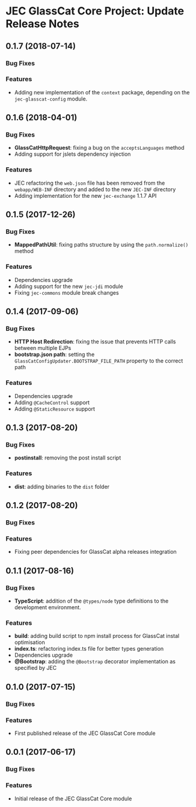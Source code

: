 # JEC GlassCat Core Project: Update Release Notes

<a name="jec-glasscat-core-0.1.7"></a>
## **0.1.7** (2018-07-14)

### Bug Fixes

### Features

- Adding new implementation of the `context` package, depending on the `jec-glasscat-config` module.

<a name="jec-glasscat-core-0.1.6"></a>
## **0.1.6** (2018-04-01)

### Bug Fixes

- **GlassCatHttpRequest**: fixing a bug on the `acceptsLanguages` method
- Adding support for jslets dependency injection

### Features

- JEC refactoring the `web.json` file has been removed from the `webapp/WEB-INF` directory and added to the new `JEC-INF` directory
- Adding implementation for the new `jec-exchange` 1.1.7 API

<a name="jec-glasscat-core-0.1.5"></a>
## **0.1.5** (2017-12-26)

### Bug Fixes

- **MappedPathUtil**: fixing paths structure by using the `path.normalize()` method

### Features

- Dependencies upgrade
- Adding support for the new `jec-jdi` module
- Fixing `jec-commons` module break changes

<a name="jec-glasscat-core-0.1.4"></a>
## **0.1.4** (2017-09-06)

### Bug Fixes

- **HTTP Host Redirection**: fixing the issue that prevents HTTP calls between multiple EJPs
- **bootstrap.json path**: setting the `GlassCatConfigUpdater.BOOTSTRAP_FILE_PATH` property to the correct path

### Features

- Dependencies upgrade
- Adding `@CacheControl` support
- Adding `@StaticResource` support

<a name="jec-glasscat-core-0.1.3"></a>
## **0.1.3** (2017-08-20)

### Bug Fixes

- **postinstall**: removing the post install script

### Features

- **dist**: adding binaries to the `dist` folder

<a name="jec-glasscat-core-0.1.2"></a>
## **0.1.2** (2017-08-20)

### Bug Fixes

### Features

- Fixing peer dependencies for GlassCat alpha releases integration

<a name="jec-glasscat-core-0.1.1"></a>
## **0.1.1** (2017-08-16)

### Bug Fixes

- **TypeScript**: addition of the `@types/node` type definitions to the development environment.

### Features

- **build**: adding build script to npm install process for GlassCat instal optimisation
- **index.ts**: refactoring index.ts file for better types generation
- Dependencies upgrade
- **@Bootstrap**: adding the `@Bootstrap` decorator implementation as specified by JEC

<a name="jec-glasscat-core-0.1.0"></a>
## **0.1.0** (2017-07-15)

### Bug Fixes

### Features

- First published release of the JEC GlassCat Core module

<a name="jec-glasscat-core-0.0.1"></a>
## **0.0.1** (2017-06-17)

### Bug Fixes

### Features

- Initial release of the JEC GlassCat Core module